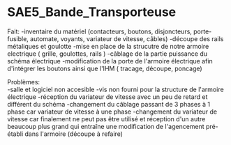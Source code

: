 # SAE5_Bande_Transporteuse

Fait:
      -inventaire du matériel (contacteurs, boutons, disjoncteurs, porte-fusible, automate, voyants, variateur de vitesse, câbles) 
      -découpe des rails métaliques et goulotte 
      -mise en place de la strucutre de notre armoire electrique ( grille, goulottes, rails ) 
      -câblage de la partie puissance du schéma électrique
      -modification de la porte de l'armoire électrique afin d'intégrer les boutons ainsi que l'IHM ( tracage, découpe, poncage)

Problèmes:    
          -salle et logiciel non accesible
          -vis non fourni pour la structure de l'armoire électrique
          -réception du variateur de vitesse  avec un peu de retard et différent du schéma
          -changement du câblage passant de 3 phases à 1 phase car variateur de vitesse à une phase
          -changement du variateur de vitesse car finalement ne peut pas être utilisé et réception d'un autre beaucoup plus grand qui entraîne une modification de l'agencement pré-établi dans l'armoire (découpe à refaire)
          
